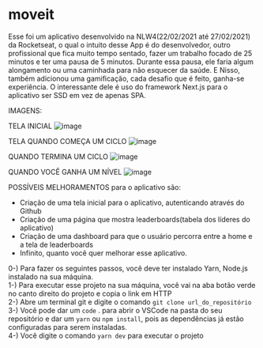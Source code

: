# moveit

Esse foi um aplicativo desenvolvido na NLW4(22/02/2021 até 27/02/2021) da Rocketseat, o qual o intuito desse App é do desenvolvedor, outro profissional que fica muito tempo sentado, fazer um trabalho focado de 25 minutos e ter uma pausa de 5 minutos. Durante essa pausa, ele faria algum alongamento ou uma caminhada para não esquecer da saúde. E Nisso, também adicionou uma gamificação, cada desafio que é feito, ganha-se experiência.
O interessante dele é uso do framework Next.js para o aplicativo ser SSD em vez de apenas SPA.

IMAGENS:

TELA INICIAL
![image](https://user-images.githubusercontent.com/56937223/109398980-c241bd00-791e-11eb-9f54-52061cf1b78f.png)

TELA QUANDO COMEÇA UM CICLO
![image](https://user-images.githubusercontent.com/56937223/109399007-e56c6c80-791e-11eb-9c81-b18921bdf46a.png)

QUANDO TERMINA UM CICLO
![image](https://user-images.githubusercontent.com/56937223/109399066-4005c880-791f-11eb-9d5c-a86bdb1db795.png)

QUANDO VOCÊ GANHA UM NÍVEL
![image](https://user-images.githubusercontent.com/56937223/109399085-66c3ff00-791f-11eb-8f16-9ec4a7e49812.png)

POSSÍVEIS MELHORAMENTOS para o aplicativo são:
 - Criação de uma tela inicial para o aplicativo, autenticando através do Github
 - Criação de uma página que mostra leaderboards(tabela dos líderes do aplicativo)
 - Criação de uma dashboard para que o usuário percorra entre a home e a tela de leaderboards
 - Infinito, quanto você quer melhorar esse aplicativo.

0-) Para fazer os seguintes passos, você deve ter instalado Yarn, Node.js instalado na sua máquina.<br />
1-) Para executar esse projeto na sua máquina, você vai na aba botão verde no canto direito do projeto e copia o link em HTTP<br />
2-) Abre um terminal git e digite o comando `git clone url_do_repositório`<br />
3-) Você pode dar um `code` . para abrir o VSCode na pasta do seu repositório e dar um `yarn` ou `npm install`, pois as dependências já estão configuradas para serem instaladas.<br />
4-) Você digite o comando `yarn dev` para executar o projeto
